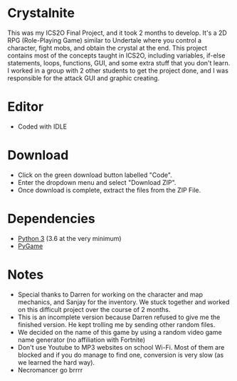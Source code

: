 # Crystalnite

This was my ICS2O Final Project, and it took 2 months to develop. It's a 2D RPG (Role-Playing Game) similar to Undertale where you control a character, fight mobs, and obtain the crystal at the end. This project contains most of the concepts taught in ICS2O, including variables, if-else statements, loops, functions, GUI, and some extra stuff that you don't learn. I worked in a group with 2 other students to get the project done, and I was responsible for the attack GUI and graphic creating. 

# Editor
 - Coded with IDLE

# Download
 - Click on the green download button labelled "Code".
 - Enter the dropdown menu and select "Download ZIP".
 - Once download is complete, extract the files from the ZIP File.

# Dependencies
 - [Python 3](https://www.python.org/downloads/) (3.6 at the very minimum)
 - [PyGame](https://www.pygame.org/wiki/GettingStarted)

# Notes
 - Special thanks to Darren for working on the character and map mechanics, and Sanjay for the inventory. We stuck together and worked on this difficult project over the course of 2 months.
 - This is an incomplete version because Darren refused to give me the finished version. He kept trolling me by sending other random files.
 - We decided on the name of this game by using a random video game name generator (no affiliation with Fortnite)
 - Don't use Youtube to MP3 websites on school Wi-Fi. Most of them are blocked and if you do manage to find one, conversion is very slow (as we learned the hard way).
 - Necromancer go brrrr
